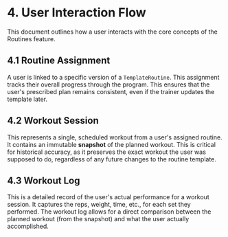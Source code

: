 # 4. User Interaction Flow

This document outlines how a user interacts with the core concepts of the Routines feature.

## 4.1 Routine Assignment
A user is linked to a specific version of a `TemplateRoutine`. This assignment tracks their overall progress through the program. This ensures that the user's prescribed plan remains consistent, even if the trainer updates the template later.

## 4.2 Workout Session
This represents a single, scheduled workout from a user's assigned routine. It contains an immutable **snapshot** of the planned workout. This is critical for historical accuracy, as it preserves the exact workout the user was supposed to do, regardless of any future changes to the routine template.

## 4.3 Workout Log
This is a detailed record of the user's actual performance for a workout session. It captures the reps, weight, time, etc., for each set they performed. The workout log allows for a direct comparison between the planned workout (from the snapshot) and what the user actually accomplished.
